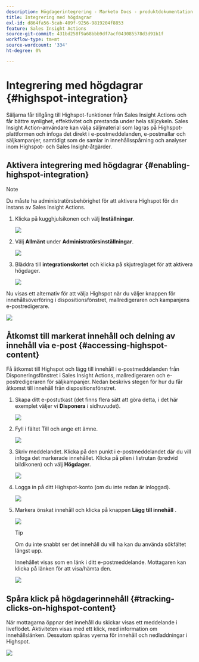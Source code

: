 ```yaml
---
description: Högdagerintegrering - Marketo Docs - produktdokumentation
title: Integrering med högdagrar
exl-id: d864fa56-5cab-409f-9256-9819204f8853
feature: Sales Insight Actions
source-git-commit: 431bd258f9a68bbb9df7acf043085578d3d91b1f
workflow-type: tm+mt
source-wordcount: '334'
ht-degree: 0%

---
```


# Integrering med högdagrar {#highspot-integration}

Säljarna får tillgång till Highspot-funktioner från Sales Insight Actions och får bättre synlighet, effektivitet och prestanda under hela säljcykeln. Sales Insight Action-användare kan välja säljmaterial som lagras på Highspot-plattformen och infoga det direkt i e-postmeddelanden, e-postmallar och säljkampanjer, samtidigt som de samlar in innehållsspårning och analyser inom Highspot- och Sales Insight-åtgärder.

## Aktivera integrering med högdagrar {#enabling-highspot-integration}

>[!NOTE]
>
>Du måste ha administratörsbehörighet för att aktivera Highspot för din instans av Sales Insight Actions.

1. Klicka på kugghjulsikonen och välj **Inställningar**.

   ![](assets/highspot-integration-1.png)

1. Välj **Allmänt** under **Administratörsinställningar**.

   ![](assets/highspot-integration-2.png)

1. Bläddra till **integrationskortet** och klicka på skjutreglaget för att aktivera högdager.

   ![](assets/highspot-integration-3.png)

Nu visas ett alternativ för att välja Highspot när du väljer knappen för innehållsöverföring i dispositionsfönstret, mallredigeraren och kampanjens e-postredigerare.

![](assets/highspot-integration-4.png)

## Åtkomst till markerat innehåll och delning av innehåll via e-post {#accessing-highspot-content}

Få åtkomst till Highspot och lägg till innehåll i e-postmeddelanden från Disponeringsfönstret i Sales Insight Actions, mallredigeraren och e-postredigeraren för säljkampanjer. Nedan beskrivs stegen för hur du får åtkomst till innehåll från dispositionsfönstret.

1. Skapa ditt e-postutkast (det finns flera sätt att göra detta, i det här exemplet väljer vi **Disponera** i sidhuvudet).

   ![](assets/highspot-integration-5.png)

1. Fyll i fältet Till och ange ett ämne.

   ![](assets/highspot-integration-6.png)

1. Skriv meddelandet. Klicka på den punkt i e-postmeddelandet där du vill infoga det markerade innehållet. Klicka på pilen i listrutan (bredvid bildikonen) och välj **Högdager**.

   ![](assets/highspot-integration-7.png)

1. Logga in på ditt Highspot-konto (om du inte redan är inloggad).

   ![](assets/highspot-integration-8.png)

1. Markera önskat innehåll och klicka på knappen **Lägg till innehåll** .

   ![](assets/highspot-integration-9.png)

   >[!TIP]
   >
   >Om du inte snabbt ser det innehåll du vill ha kan du använda sökfältet längst upp.

   Innehållet visas som en länk i ditt e-postmeddelande. Mottagaren kan klicka på länken för att visa/hämta den.

   ![](assets/highspot-integration-10.png)

## Spåra klick på högdagerinnehåll {#tracking-clicks-on-highspot-content}

När mottagarna öppnar det innehåll du skickar visas ett meddelande i liveflödet. Aktiviteten visas med ett klick, med information om innehållslänken. Dessutom spåras vyerna för innehåll och nedladdningar i Highspot.

![](assets/highspot-integration-11.png)
